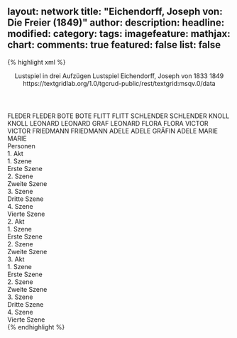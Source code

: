 layout: network
title: "Eichendorff, Joseph von: Die Freier (1849)"
author:
description:
headline:
modified:
category:
tags:
imagefeature:
mathjax:
chart:
comments: true
featured: false
list: false
---
{% highlight xml %}
<?xml-model href="https://raw.githubusercontent.com/DLiNa/project/master/rules/lina.rnc"?><?xml-model href="https://raw.githubusercontent.com/DLiNa/project/master/rules/lina.sch"?>
<play xmlns="http://lina.digital">
  <header>    
    <title>Die Freier</title>
    <subtitle>Lustspiel in drei Aufzügen</subtitle>
    <genretitle>Lustspiel</genretitle>
    <author>Eichendorff, Joseph von</author>
    <date type="print" when="1833">1833</date>
    <date type="premiere" when="1849">1849</date>
    <date type="written"/>
    <source>https://textgridlab.org/1.0/tgcrud-public/rest/textgrid:msqv.0/data</source>
  </header>
  <personae>
    <character>
      <name>FLEDER</name>
      <alias xml:id="fleder">
        <name>FLEDER</name>
      </alias>
    </character>
    <character>
      <name>BOTE</name>
      <alias xml:id="bote">
        <name>BOTE</name>
      </alias>
    </character>
    <character>
      <name>FLITT</name>
      <alias xml:id="flitt">
        <name>FLITT</name>
      </alias>
    </character>
    <character>
      <name>SCHLENDER</name>
      <alias xml:id="schlender">
        <name>SCHLENDER</name>
      </alias>
    </character>
    <character>
      <name>KNOLL</name>
      <alias xml:id="knoll">
        <name>KNOLL</name>
      </alias>
    </character>
    <character>
      <name>LEONARD</name>
      <alias xml:id="leonard">
        <name>LEONARD</name>
      </alias>
      <alias xml:id="graf_leonard">
        <name>GRAF LEONARD</name>
      </alias>
    </character>
    <character>
      <name>FLORA</name>
      <alias xml:id="flora">
        <name>FLORA</name>
      </alias>
    </character>
    <character>
      <name>VICTOR</name>
      <alias xml:id="victor">
        <name>VICTOR</name>
      </alias>
    </character>
    <character>
      <name>FRIEDMANN</name>
      <alias xml:id="friedmann">
        <name>FRIEDMANN</name>
      </alias>
    </character>
    <character>
      <name>ADELE</name>
      <alias xml:id="adele">
        <name>ADELE</name>
      </alias>
      <alias xml:id="gräfin_adele">
        <name>GRÄFIN ADELE</name>
      </alias>
    </character>
    <character>
      <name>MARIE</name>
      <alias xml:id="marie">
        <name>MARIE</name>
      </alias>
    </character>
  </personae>
  <text>
    <div>
      <head>Personen</head>
    </div>
    <div>
      <head>1. Akt</head>
      <div>
        <head>1. Szene</head>
        <div>
          <head>Erste Szene</head>
          <sp who="#fleder">
            <amount n="12" unit="speech_acts"/>
            <amount n="989" unit="words"/>
            <amount n="7" unit="lines"/>
            <amount n="5527" unit="chars"/>
          </sp>
          <sp who="#bote">
            <amount n="11" unit="speech_acts"/>
            <amount n="142" unit="words"/>
            <amount n="10" unit="lines"/>
            <amount n="739" unit="chars"/>
          </sp>
        </div>
      </div>
      <div>
        <head>2. Szene</head>
        <div>
          <head>Zweite Szene</head>
          <sp who="#flitt">
            <amount n="30" unit="speech_acts"/>
            <amount n="920" unit="words"/>
            <amount n="13" unit="lines"/>
            <amount n="5154" unit="chars"/>
          </sp>
          <sp who="#schlender">
            <amount n="15" unit="speech_acts"/>
            <amount n="261" unit="words"/>
            <amount n="9" unit="lines"/>
            <amount n="1411" unit="chars"/>
          </sp>
          <sp who="#knoll">
            <amount n="18" unit="speech_acts"/>
            <amount n="285" unit="words"/>
            <amount n="12" unit="lines"/>
            <amount n="1552" unit="chars"/>
          </sp>
        </div>
      </div>
      <div>
        <head>3. Szene</head>
        <div>
          <head>Dritte Szene</head>
          <sp who="#leonard">
            <amount n="19" unit="speech_acts"/>
            <amount n="617" unit="words"/>
            <amount n="60" unit="lines"/>
            <amount n="3239" unit="chars"/>
          </sp>
          <sp who="#schlender">
            <amount n="18" unit="speech_acts"/>
            <amount n="585" unit="words"/>
            <amount n="6" unit="lines"/>
            <amount n="3267" unit="chars"/>
          </sp>
        </div>
      </div>
      <div>
        <head>4. Szene</head>
        <div>
          <head>Vierte Szene</head>
          <sp who="#flora">
            <amount n="35" unit="speech_acts"/>
            <amount n="899" unit="words"/>
            <amount n="48" unit="lines"/>
            <amount n="4895" unit="chars"/>
          </sp>
          <sp who="#victor">
            <amount n="26" unit="speech_acts"/>
            <amount n="606" unit="words"/>
            <amount n="12" unit="lines"/>
            <amount n="3250" unit="chars"/>
          </sp>
          <sp who="#friedmann">
            <amount n="10" unit="speech_acts"/>
            <amount n="201" unit="words"/>
            <amount n="5" unit="lines"/>
            <amount n="1104" unit="chars"/>
          </sp>
          <sp who="#gräfin_adele">
            <amount n="1" unit="speech_acts"/>
            <amount n="10" unit="words"/>
            <amount n="1" unit="lines"/>
            <amount n="55" unit="chars"/>
          </sp>
          <sp who="#adele">
            <amount n="16" unit="speech_acts"/>
            <amount n="508" unit="words"/>
            <amount n="57" unit="lines"/>
            <amount n="2716" unit="chars"/>
          </sp>
          <sp who="#flitt">
            <amount n="7" unit="speech_acts"/>
            <amount n="188" unit="words"/>
            <amount n="4" unit="lines"/>
            <amount n="1050" unit="chars"/>
          </sp>
          <sp who="#fleder">
            <amount n="3" unit="speech_acts"/>
            <amount n="54" unit="words"/>
            <amount n="1" unit="lines"/>
            <amount n="303" unit="chars"/>
          </sp>
          <sp who="#marie">
            <amount n="9" unit="speech_acts"/>
            <amount n="257" unit="words"/>
            <amount n="4" unit="lines"/>
            <amount n="1382" unit="chars"/>
          </sp>
          <sp who="#graf_leonard">
            <amount n="1" unit="speech_acts"/>
            <amount n="47" unit="words"/>
            <amount n="6" unit="lines"/>
            <amount n="252" unit="chars"/>
          </sp>
          <sp who="#schlender">
            <amount n="1" unit="speech_acts"/>
            <amount n="10" unit="words"/>
            <amount n="1" unit="lines"/>
            <amount n="37" unit="chars"/>
          </sp>
          <sp who="#leonard">
            <amount n="5" unit="speech_acts"/>
            <amount n="136" unit="words"/>
            <amount n="21" unit="lines"/>
            <amount n="693" unit="chars"/>
          </sp>
        </div>
      </div>
    </div>
    <div>
      <head>2. Akt</head>
      <div>
        <head>1. Szene</head>
        <div>
          <head>Erste Szene</head>
          <sp who="#adele">
            <amount n="18" unit="speech_acts"/>
            <amount n="557" unit="words"/>
            <amount n="49" unit="lines"/>
            <amount n="2779" unit="chars"/>
          </sp>
          <sp who="#leonard">
            <amount n="22" unit="speech_acts"/>
            <amount n="390" unit="words"/>
            <amount n="40" unit="lines"/>
            <amount n="1984" unit="chars"/>
          </sp>
          <sp who="#flitt">
            <amount n="54" unit="speech_acts"/>
            <amount n="2040" unit="words"/>
            <amount n="17" unit="lines"/>
            <amount n="11123" unit="chars"/>
          </sp>
          <sp who="#victor">
            <amount n="15" unit="speech_acts"/>
            <amount n="457" unit="words"/>
            <amount n="5" unit="lines"/>
            <amount n="2566" unit="chars"/>
          </sp>
          <sp who="#knoll">
            <amount n="16" unit="speech_acts"/>
            <amount n="323" unit="words"/>
            <amount n="8" unit="lines"/>
            <amount n="1739" unit="chars"/>
          </sp>
        </div>
      </div>
      <div>
        <head>2. Szene</head>
        <div>
          <head>Zweite Szene</head>
          <sp who="#flitt">
            <amount n="23" unit="speech_acts"/>
            <amount n="598" unit="words"/>
            <amount n="29" unit="lines"/>
            <amount n="3295" unit="chars"/>
          </sp>
          <sp who="#schlender">
            <amount n="22" unit="speech_acts"/>
            <amount n="413" unit="words"/>
            <amount n="19" unit="lines"/>
            <amount n="2154" unit="chars"/>
          </sp>
          <sp who="#friedmann">
            <amount n="12" unit="speech_acts"/>
            <amount n="177" unit="words"/>
            <amount n="9" unit="lines"/>
            <amount n="1000" unit="chars"/>
          </sp>
          <sp who="#adele">
            <amount n="4" unit="speech_acts"/>
            <amount n="88" unit="words"/>
            <amount n="2" unit="lines"/>
            <amount n="472" unit="chars"/>
          </sp>
          <sp who="#flora">
            <amount n="9" unit="speech_acts"/>
            <amount n="146" unit="words"/>
            <amount n="6" unit="lines"/>
            <amount n="808" unit="chars"/>
          </sp>
          <sp who="#fleder">
            <amount n="9" unit="speech_acts"/>
            <amount n="178" unit="words"/>
            <amount n="5" unit="lines"/>
            <amount n="899" unit="chars"/>
          </sp>
          <sp who="#victor">
            <amount n="6" unit="speech_acts"/>
            <amount n="124" unit="words"/>
            <amount n="4" unit="lines"/>
            <amount n="723" unit="chars"/>
          </sp>
        </div>
      </div>
    </div>
    <div>
      <head>3. Akt</head>
      <div>
        <head>1. Szene</head>
        <div>
          <head>Erste Szene</head>
          <sp who="#flora">
            <amount n="12" unit="speech_acts"/>
            <amount n="316" unit="words"/>
            <amount n="38" unit="lines"/>
            <amount n="1588" unit="chars"/>
          </sp>
          <sp who="#marie">
            <amount n="11" unit="speech_acts"/>
            <amount n="255" unit="words"/>
            <amount n="30" unit="lines"/>
            <amount n="1284" unit="chars"/>
          </sp>
        </div>
      </div>
      <div>
        <head>2. Szene</head>
        <div>
          <head>Zweite Szene</head>
          <sp who="#adele">
            <amount n="1" unit="speech_acts"/>
            <amount n="201" unit="words"/>
            <amount n="24" unit="lines"/>
            <amount n="1057" unit="chars"/>
          </sp>
          <sp who="#flora">
            <amount n="10" unit="speech_acts"/>
            <amount n="213" unit="words"/>
            <amount n="13" unit="lines"/>
            <amount n="1070" unit="chars"/>
          </sp>
          <sp who="#schlender">
            <amount n="24" unit="speech_acts"/>
            <amount n="447" unit="words"/>
            <amount n="15" unit="lines"/>
            <amount n="2360" unit="chars"/>
          </sp>
          <sp who="#victor">
            <amount n="5" unit="speech_acts"/>
            <amount n="130" unit="words"/>
            <amount n="1" unit="lines"/>
            <amount n="723" unit="chars"/>
          </sp>
          <sp who="#fleder">
            <amount n="17" unit="speech_acts"/>
            <amount n="248" unit="words"/>
            <amount n="12" unit="lines"/>
            <amount n="1264" unit="chars"/>
          </sp>
          <sp who="#leonard">
            <amount n="6" unit="speech_acts"/>
            <amount n="212" unit="words"/>
            <amount n="25" unit="lines"/>
            <amount n="1048" unit="chars"/>
          </sp>
        </div>
      </div>
      <div>
        <head>3. Szene</head>
        <div>
          <head>Dritte Szene</head>
          <sp who="#flitt">
            <amount n="10" unit="speech_acts"/>
            <amount n="422" unit="words"/>
            <amount n="2" unit="lines"/>
            <amount n="2405" unit="chars"/>
          </sp>
          <sp who="#knoll">
            <amount n="6" unit="speech_acts"/>
            <amount n="141" unit="words"/>
            <amount n="4" unit="lines"/>
            <amount n="805" unit="chars"/>
          </sp>
          <sp who="#schlender">
            <amount n="4" unit="speech_acts"/>
            <amount n="29" unit="words"/>
            <amount n="3" unit="lines"/>
            <amount n="150" unit="chars"/>
          </sp>
        </div>
      </div>
      <div>
        <head>4. Szene</head>
        <div>
          <head>Vierte Szene</head>
          <sp who="#flora">
            <amount n="8" unit="speech_acts"/>
            <amount n="138" unit="words"/>
            <amount n="17" unit="lines"/>
            <amount n="693" unit="chars"/>
          </sp>
          <sp who="#victor">
            <amount n="5" unit="speech_acts"/>
            <amount n="97" unit="words"/>
            <amount n="12" unit="lines"/>
            <amount n="503" unit="chars"/>
          </sp>
          <sp who="#leonard">
            <amount n="12" unit="speech_acts"/>
            <amount n="206" unit="words"/>
            <amount n="27" unit="lines"/>
            <amount n="998" unit="chars"/>
          </sp>
          <sp who="#adele">
            <amount n="6" unit="speech_acts"/>
            <amount n="38" unit="words"/>
            <amount n="10" unit="lines"/>
            <amount n="185" unit="chars"/>
          </sp>
          <sp who="#friedmann">
            <amount n="4" unit="speech_acts"/>
            <amount n="164" unit="words"/>
            <amount n="20" unit="lines"/>
            <amount n="892" unit="chars"/>
          </sp>
          <sp who="#fleder">
            <amount n="4" unit="speech_acts"/>
            <amount n="75" unit="words"/>
            <amount n="9" unit="lines"/>
            <amount n="362" unit="chars"/>
          </sp>
        </div>
      </div>
    </div>
  </text>
</play>
{% endhighlight %}
